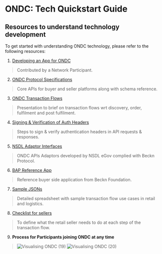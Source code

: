 # ONDC: Tech Quickstart Guide

## Resources to understand technology development

To get started with understanding ONDC technology, please refer to the following resources:

 1.  [Developing an App for ONDC](https://docs.google.com/presentation/d/1OYVDmy58wB6jDvSJaxVfc5JwRG5rYMtmhqt7oG9Cp0Y/edit#slide=id.g10a40235bd9_0_49)

> Contributed by a Network Participant.

2. [ONDC Protocol Specifications](https://github.com/Open-network-for-digital-commerce/ONDC-Protocol/tree/master/protocol-specifications/core/v0/api)	

> Core APIs for buyer and seller platforms along with schema reference.

 3. [ONDC Transaction Flows](https://docs.google.com/presentation/d/17mJ_zPjEYPagc5PZuw7FS3Ftcc-Gop4U6536wStRSag/edit#slide=id.g1030fbe2b4a_0_0)

> Presentation to brief on transaction flows wrt discovery, order, fulfilment and post fulfilment.

 4. [Signing & Verification of Auth Headers](https://docs.google.com/document/d/1-xECuAHxzpfF8FEZw9iN3vT7D3i6yDDB1u2dEApAjPA/edit)

> Steps to sign & verify authentication headers in API requests & responses.

 5. [NSDL Adaptor Interfaces](https://github.com/dhiraj-nsdl/Beckn-API)

> ONDC APIs Adaptors developed by NSDL eGov complied with Beckn Protocol.

 6. [BAP Reference App](https://github.com/beckn/bap-reference-app/tree/1019546f35581e606236c3f4c7794ae8ac8198a0)

> Reference buyer side application from Beckn Foundation.

 7. [Sample JSONs](https://docs.google.com/spreadsheets/d/18_YqkIXjJyVOA0ZXhJlQ80t0qaN9k9brKHEKp1CIB4c/edit#gid=0)

> Detailed spreadsheet with sample transaction flow use cases in retail and logistics.

 8. [Checklist for sellers](https://docs.google.com/document/d/1m2V3GR6UIjJK65u4JW1r35cihy7lFmuBe8_cv66mVU8/edit#)

> To define what the retail seller needs to do at each step of the transaction flow.

9. **Process for Participants joining ONDC at any time**

> ![Visualising ONDC (19)](https://user-images.githubusercontent.com/95357304/156694718-3d86822e-bf42-4b1d-be73-680235c965d2.jpg)
>![Visualising ONDC (20)](https://user-images.githubusercontent.com/95357304/156694766-00570ec9-3ae4-41dd-86e4-e91de7247188.jpg)




 



